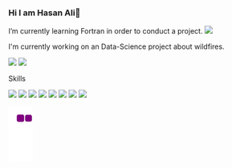 ### Hi I am Hasan Ali👋



I’m currently learning Fortran in order to conduct a project.     <img src="https://img.shields.io/badge/Fortran-276DC3?style=for-the-badge&logo=fortran&logoColor=black"> 

I'm currently working on an Data-Science project about wildfires.

<img src="https://github-readme-stats.vercel.app/api?username=hasanaliozkan-dev&&show_icons=true&title_color=ffffff&icon_color=bb2acf&text_color=daf7dc&bg_color=151515">                                                   
<img src = "https://github-readme-stats.vercel.app/api/top-langs/?username=hasanaliozkan-dev&layout=compact">



Skills

<img src="https://img.shields.io/badge/MySQL-00000F?style=for-the-badge&logo=mysql&logoColor=white">
<img src="https://img.shields.io/badge/Python-14354C?style=for-the-badge&logo=python&logoColor=white">
<img src="https://img.shields.io/badge/Java-ED8B00?style=for-the-badge&logo=java&logoColor=white">
<img src="https://img.shields.io/badge/Dart-0175C2?style=for-the-badge&logo=dart&logoColor=white">
<img src="https://img.shields.io/badge/Flutter-02569B?style=for-the-badge&logo=flutter&logoColor=white">
<img src="https://img.shields.io/badge/C-00599C?style=for-the-badge&logo=c&logoColor=white">
<img src="https://img.shields.io/badge/Android-FFFFFF?style=for-the-badge&logo=android&logoColor=32DE84">
<img src="https://img.shields.io/badge/R-276DC3?style=for-the-badge&logo=r&logoColor=white"> 


![snake gif](https://github.com/hasanaliozkan-dev/hasanaliozkan-dev/blob/output/github-contribution-grid-snake.gif)
